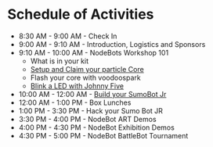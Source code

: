 # Schedule of Activities

* 8:30 AM - 9:00 AM - Check In
* 9:00 AM - 9:10 AM - Introduction, Logistics and Sponsors
* 9:10 AM - 10:00 AM - NodeBots Workshop 101
  - What is in your kit
  - [Setup and Claim your particle Core](../ch2/particleSetup.md)
  - Flash your core with voodoospark
  - [Blink a LED with Johnny Five](../ch3/helloworld.md)
* 10:00 AM - 12:00 AM - [Build your SumoBot Jr](../ch3/assembly.md)
* 12:00 AM - 1:00 PM - Box Lunches
* 1:00 PM - 3:30 PM - Hack your Sumo Bot JR
* 3:30 PM - 4:00 PM - NodeBot ART Demos
* 4:00 PM - 4:30 PM - NodeBot Exhibition Demos
* 4:30 PM - 5:00 PM - NodeBot BattleBot Tournament
